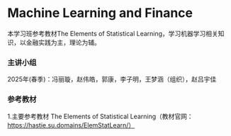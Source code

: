 # Machine Learning and Finance

本学习班参考教材The Elements of Statistical Learning，学习机器学习相关知识，以金融实践为主，理论为辅。

### 主讲小组

2025年(春季)：冯丽璇，赵伟皓，郭康，李子明，王梦涵（组织），赵吕宇佳
### 参考教材

1.主要参考教材 The Elements of Statistical Learning（教材官网：https://hastie.su.domains/ElemStatLearn/）
